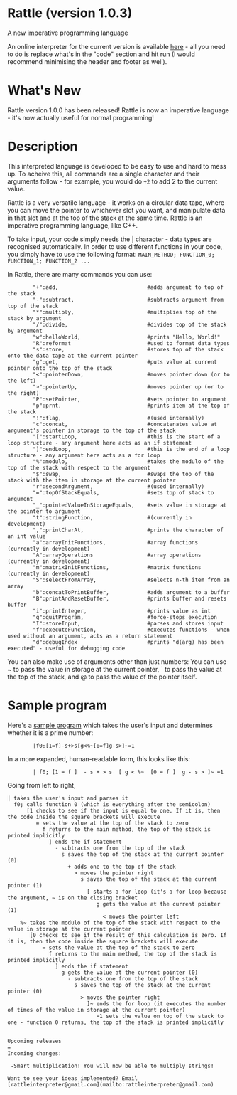 # Rattle (version 1.0.3)
A new imperative programming language

An online interpreter for the current version is available [here](https://tio.run/##7T1rd9u2kt/1KxBqE4u2JIty0qRKnGeTsznnbtuTZO/9oCgtJUISbyhS4SOOu9789e4MHiQAgpQUJ9tt9/reOhYeA2BmMC8MoO1lvk7is9@7ZHA8IIskCOPVhBT5cnAPSzqO43SepdTPaUCSmLxZF@RJsSLeGRndm9y@Nzm7S8aj8ajTeewXACmdkB/8OKRR5/FHmmZhEk@INxwNzxgg@MF/8oQEyaRD4If9CugcQC6LeJFDhxukqql@bfz3lPhlIwIwYMBk4@fhwo@iS5LlSQotYuKnqX9Jwphs6CZJL6EoIJvkIyX5mpJtEsY5TbE7fozpp5x89KOCVoPQKKMADVa8oXGePSJJChWXc0r@WWQ5iZNcq30wGJCLdbhYkwUOvsiJn5kwSI9BDnNSZGKOq2Xkrx65Ai34@0MRLt6TbZqsUn@TKeh5Ef72262nxW@/Xd14OV2dvPLm2c2z6Wg@mr8bzVY378CfHv75dOaNRiTMWAdsTwbEj2C1MSDpI40uJxqs7HXmvfay8c9nKlCvAjougbJpXCDoNY2ihFwkaRSwwqupd/5hdmOQnTzMpqsHNz9PR@fbD7PVIHs4@3zubcliTRfvM8R3RgEDSyDMtsgR1DYNN5Ss83ybTU5PgfPoKomWQ8Da4j39tFj78YoOF8nm9ENBM6R5dnrn7nfe3dMwG@Rr@BUXmzlNB/6AQRLTGX2YTbezETAYhVGh2eSwIb4b3z0bn4abbcRIB9DzFBh7sPEX6zAWowCp80PBjs9GpxmDO4DeA0Fn0gN@ohNytUWU/PjTG@BxBC6q@2ROFz4yDXIrR92KAkNt/TSDHXmxpsDnPjA79EbOpJttfumyWT69Nb9VLJd@lNwiwDmr0WK8OMserjz273R@e35nNp7fgf/dBqqPvxhjY@/e@N7t06TIYXaDOR/yS/@tuH5Oc9yonEs4qTkzUZAxV8vRfeC85UxjvGXJd7ArJQCJwMukkDu0YALDDwKUd7Afl9huObKJHePXVQajjU6Ax2CkB8efcTSUD1cvxw9q5YQMHhKyhAGTNPQj0kuiYMKBDAQU1hS6zD4/WCF84gphwH69AMiM5lwYcPJvUAgBBSisbIkiDznjCiRMuFpz6bT2P6KQuSRXRxlnBdh2uPwLP8b@UR4CF3JwWV@KpFsot3zYpcBaPsyY9EBcXYRRZMjZBVMGlaBF8cq4EZgRGDe/3IIIBdkPegVUCcnWSREFMNf6TEAmLJIYuJ3GCHHtp8EACRKIlV6E@RpnJ5AA@Eu5CM5RmCYxCn3EQwhSNsPZV21dsSzylo2KP/STj5tvQt7e2iYgmZO3t8Zv1UFxIZc0uzXuEwpoua1DhBKGjBVIUjJ1oKHTJ9DU4cD4x9szNhxs4@cTpAsqJPgvTgDiwgfEwAZKgR9AM5IeHa6G5G3sIv98KBAK6rWNn4K47Dn9IxcgAEKRZ0H34JpjnJKQnzGj8AUQoIgjmmUMrUFSzCPGEZthufB3gHNeEfSrXRBBV9jusLuQ6PAv0Gp@SVLkKSB2jp@LDH@/GntIKhA7JA3BCFgyjgNhgKOaE4d9x9blODnIB8e5wt4D2Af8c0eaALih4CegS848PaSBqyi9VZTMYc@gbFM/S/2fqYUp3QJPqiVcGD3Jn8eBWpwn25@Wr1GWqaVoOfgrqhYJM0EtipJk@ywpyuKuUg4gU238RZGmoD2eJZsNsNXLOKCfTFjG1Ba8aWY2@1uY5bZ2z5LtpbkIGjzBLakVU9hiULxSC8H6eAHWh7ZgYID8KchgfdGi5XgnCWzT34GE7H24fZOoJTQOXgjg5vzCWNbYpiKGqOGqPoEXlnobZBXNWp9tSIHxbbrBgEbOycBTK7RpQO2UCwvLGrByOutf@/8z0kV9jrYBbtko3IBIh/0NAmmI@3gpaKgtFgZvQqvQQsoKX/hg6FZ1BgHrDTjNq8U34QdacHXcLbeXXiR2Ylko7Xr5WexpHGk0I8dEGrGVBCibyl1WzUrZS0qh3ElQ9GMiLEGxP7SFyj2jFSr7y1g9@6XIK6h@kwp/RCWMHJbjIEjiI9T0cQDynqZpAhqFU/bCxptHR0eVCXGFQvW@JLJX/jUesh/58cf7ZJqjfYmGEiyq4K4M02rc4UHdxnHF3DHA5KISp1x9b/xPyGnomDA3K5sxhwkN3W2RrXlPZl32pekBZaCI@tJcuJLsuwxTtHykBu1XngTXjfk6TYrVmhf33CF5uRQ6OETDxrkCDc3Wg3YKWijMisqkGRVyp0Sf1JD8hCAuwoz2UY0z2MpeWNpmxnxPYZP7wnQVQ2NrVrWh4CwH3KQA7c41GA6MKn@Dqj0PcXK9cEiJx7qwtmkBQC7CBXXRuMy2dIGW5cLH@Y2wiEPKAONItxAJiYqPA0MO8TzxKQfNHbk6j3DmYlbxOTOOhwAv8he05xCn7zi8OZeBskW2jcK859yHSuFEhygaeCPYfQYrhssekELiSKj8sla0wCoJ@MpxcQ@fn4NRoTSv7WZBd6VBZfvBNmzpWR9Na1t@ECszm3szK5aUpVgnz0RCr5qIq9WmNC/SuI4cJCFyGiKw6qtDhlFZExj16O3bI2Pc2vKrD9U63r51@hKjfc@tAejU0arLMC76OEeIf8BM33pM@nXRpRgwwy9TPFuwbpkPAVuxdBvKnmNV7ubpZTVw02IEiW4p9EDsUfDs27Cnwa68B7roOT4M4JATtJd7CMatI0ZOlcnCrOdOHd/R2Qkt520@aeyJgDtmhTf0t1tQrz3Wym1YOza07qeIxiqnIWd4bXup@iA3gznrGpbqGFIGdJuHsiPKhqStn2WSoVTLKaukjTeZzEQl@s5I5hRDFgwBZXtXWXpZOA1niumDH2u7WkethgEudpkUytmWB7y5NsHBp6iQRvYEc8SgSAnTG9XHEX@cEM9KnqqvPmlpUUANOHSKgccm3efd3FpzYYDYuoihXH2crind@oS3LhEsO/bLQVxDU3RR2clKbpsMlVomCXkt0lk2nJBuduFv2WcwWECnRmEMYibypefGemvU6zKUFdLg7QlY1Zq6Jn67JUOWJW39OUumyYbpXhJutglYtFuaLn9ZCEsWhJ8whN9gE2GIcsNXqei52t6u8AEmWQRutMWWfkCQ@0ssK1xWn3I2tUBQONkG/6TGZVIJWRrfZLaghdur9mKZD8XyT8gdiwbj/OX8LMKoiNYAVdCQ/BAGLMwB/IExC/gTZP6nEINmMTeIHjl1uT1Pqf9eXYXCaSzsyHUH8BoG7oHLwBrkGq8v/gUO0@1Tmi80s0dRkMqCoEJ1Dm6gfrRaCo4z/Cd4OWprRa4yXawRwG5jdGTYxdjLS9z7agBmm2RZOI8oeDwoLZyRNz67fee7u/e@//zr41vvHg2dLrmFezilGXMMfDBHQVoyywQNUh6cq4R0THEvJtASHILSn@AYfseib4@YRyGrOKJL/a@7aNxz81kRDyeRRrHv6tiOE1gtSntopS7SNRWiGFRqXuyj840YHyvaTE0BZzrwUMOwTid6JwWY2rpuhXKrsFfi4xgJ4NaFgfILaa3uc7HKg2JfloCRFhkq1THKKs3k95m/vKi0XukDvGM@ANQraOet4Xelet/pBnXlcJdOso5xm0dejvlovzEfWccc7xx0XB9VDo2j3DCcgJoJhVMcWqaoT3UZJX6OAHVmrDNe1QWFQNXN3W1lmVM3/RdfD4PYmn@ut8dpCIabCi6bWdSZAuRXOxDTaTK7PbZ3E2O6lgHBS0C8o9nKUDTp8rOujHXn0Q0ZBtO5psHLMIQQB7rbz4B23BDF@fIP7l7eg2aLGFYYwOmzgxlBfoM9pYj@IVygBPovDbZz4kz8IOjrhQNnkhXzHDWdUXPsTMQJ06VRc@pMgvBjGFCj/MKZsFPlf@ChslH3ypnIE4k@6SLSR@wHLEE8@xSnXzz@EoQrHsNhR1A97xyW3ifjc3640Sdn52wLuGTAjqLnNEouGKkCmvthBJSeg4YGgYqGKh58MICZPqEMFo4RL2OeK2cC@tQofOBMBMf9kFzERuXDsvI/t0bVzzAGzX/mtUbdFrqlsTnSDWeCytIoXTgTfr5mlE9xDWBZ/S1JzKFnzgRUnaXiJpA1CYooMcr/DWCBtW2UprgCES5lutyoP3cm1RZ@/qEAmWm0@EWiJ/g7hg1fxq@53LA2znFBSGQZfDbq@4g0APYMbLMn5lx84G@M9L6MwzJ2bw7wRLT5CSx2nzfo8tPPpCzBHA9MElmydBGYzoLF2BJ9@zobQCTWfmob7zXiL6KL/AW4DCwObTSYS9K@SX6uzEGj0VOx7Cdx8ApsNHujUDR6Cbhe1Wo/OJMPRZgLK9uofCn2wksM3hh1S2CkT3RR5LSBJgFIA0z7qY6Fah4E/vy3YoazCIMqrNgHF4wpB1z0Eym7TxxXyGKt8RQ/zNxKcZreJiefmWeEPmgYZyHmCZC//wcIDzwG54eW4LStQFY84v1BtYW8Jg/ZSXkBS0MXNYaZFQwaH7jLAurMvFUyh5IUW@sZTjg4i48AtAEJh3TIDvh9oOOCndCKWDLmOQlXBdpixdHyiAXgUaLxfCNuU1P0/VFmCl@rHI7ZiQbJSvwxIumGY/uB3M6zwfrh347Twpazwcazum93PKidzNaPxUozUdXCjpzOBCQS0VGrWTFaFdozaGcpxkP9lK0cT9s/jRGBF8wV4WEBC46mxsJnbt1V36fbtGnomYznzxyLlRvQCr81L@jbDi2HlS7fqCHw3RIN4bjFkIjZoWs/5@Q7YbhNtr2BEmiXTCNOTHmOEjRizMMLXYsnUj@E1ripFvZsQ2I94FdFRzWoM/WEQNuNXwlmyx@HB9WaA2sdDbKNuBbG@Ga7zOR7Y9tb2Lft@L051mUfzyrOLHHD6@1Gd//t1GnCS2OvxlDjF4Qbv0XI0U4KG0Z2bmdd0IiJBqA2yC6lo3SwkLJvpYnbvkdqosziDwsJ5hoRdV6MHjCQvGHjWMRCVwhRsTutQepGcE0ytyZprRRqXaV1OGPJ5QEHWJk0zRsm78F/Yd8qtmWEQLU1LEcqImWEp2oqZuaA8IFJiJHZyp0BMAn5UNCC6mttyv9B@7Gy6HtVBEtyozwWxBq02cnax@QLGkuzM3BcM24pfH8F2nKDclvCESdBdf@/z1P7wzJ@g/ERltZRzAdL1aLjdMNQAbaEDlnIXP9MHvqQ32iasIh21Z5FEsoePFAgdHRAF@EGs33TBB2AwG2DI2MTApDIy1KyRDFBE8UMU3PUB1@BirzBjnK0C0ipnekiok4wbu/oxuUmlyaQp5pAGyQSkwLQAKO1rjQv9E5jrRPSYY9OZ1onHom0dKsIz2YDhEA6nI90z8NI4oSRRENT1BvZITIEqh5Lk44l30K3qBjmgQfX0sCIklVZOReQoawOve@NXPeA2Zx6o@Pj3vzEG4gFwfyOa2UdgSGxBXZjRwRFR5hnLP42HAptasbJvS3ToylVAKBPBmxfzhRS8nV@VWLWUGfPSNH6sO1oIRKpENua/o9rqeKUXCJ1WUGf34fhCW8f/TT05bkWxz631rqYOR6TdyzNPq1YSIjHf68u1jjKJpInC2X/R7v73zAAWCiuduqTfzT1GtW7rC3zNE8erdCPEeiJ57oWvPqBRKjINSwT8MqASUZYFjpQDiWkUsfRwkLcrJnoXWtoZzjBna5CrvPz5u2hGaKKyNCbIHmqxclAuVih/MgmyoSLshhZiavlnk3beqvWJaxvs@zB7mUP2LJrlOURf7F0/oFP7lTysCjlUSl1@pgFOlbXPBKs3ydlF6O5SJQR7RNM3Wzv4OuJ8dfD0um5mK@BJft@0jtqKT42/J4K/GpaUhy0SM7ChsfnJWJFdXgYbtVe@6K3pc9XxfDxl2L4eA8MH6scrGCZxbgFikXCrzDXcKJ9JVsRDOmc@gGR9/VkjFU9Ue8ycBpF8E@OL7w/1dRP7Hu59duhsAnGttN9S5HdZLhRUxry6BZqZ5rit6he85hXby8TUBS7vpvhtUbresRdXZY/LlHUhpq9ARm8eQ3UGBZUhaddVomJp4rtytNBFUl4jznTLjIXWxsObO0YU7AMh6wp3aPRXsAkJQEIFv/992aCkqjT1GM9IcG8pGEY2rr/XE@B2DGJxok0Z0eYE7J7@Ao18CC3nR4BtNiPItjy69Fk1ECSwb4k@f7769Nk1EKSwaEkgQnV6VAdjFtlh3G939jgKlqrcUSGhLs7xFNxQxprsosZvFldSpkSyMYYTX2bRfgX3WKsUkHcdrayX0vQicXbqHJOCcohgvBsU0VQkfFLNVAXxrS8t8JTKTsiFnaDoFrG9ECOMrwsHy5AvYr8SoGY5z@9ID1@bgo6mF0Dxn78fQr1gQF2LchtuxbaYHHYbjLUTyBwnfwQXl2pcqM5q2kbyZdWvthbC7W66zzGppGG38DgpoxI@9A2DxaKG4JQRQZEZ1CG4bSI@eWMo0weh5cdQkEvvtIkVjQuUIFixoa5IdGQkpl6PXau/c7lN6RCHMHHM/ePNMXs7XBZPaRxyO3SOhrbrtMeANmSDGk/DN91vtx0PK3deWyaTEfJZq2GV6PL5mGmBZLb7XZVfaJJBEwmYLf6ZZoVN/jnKT4FkbPorZJZ0GlMRlPjGHXtIYZUWLiuE1h4nxRxHkbcPo4SdjNdTKXWXhzJtWW0s2RM6xnwXlnubQ13aFwtJ6/h8pegax03fy3kSElQ7m92xYPM/YwL8ywvlktFCYLYxxCbSJ3B8HmC9yhhtTYltQf/18@nXds9hr/Utrjege3BrGE5wN3Z@k@xg/4keLQasc0FPA2Mp4CqRkKZN2Y1EdgrA@x@Mqtmlg7eMdbsXfKur7Rhr2/xV33QEmI3kplZuAz5BfCa7WQ3hm1PabTrb6vKb3hVw3IXYm@D/OsaBbty3TTjRh5k45sreIq9x@Uus4uEd0hny6kz7EP1wFhY0@o9I5mA/6uj3uKzD6bvlnYddt5eX932@BWP@cU5pm5Je9r9Kpzk5z9qkp@VSdauUNSm@fiPmuZjZZrytoXrGnfxq9s/X3OGIE2F81PzTd2m5LEv0e2p9FhUw0VXPo0ZjOrZmteW7rUvOVAMWNvYFKa@PfdKt@wq94XVMRW3oTb3bnlSmFIj66lrvGqgDcHyhmxOym5ToBVdmIRQMUZ7U56M4H69rXHw4GRgvLbQkDZa@ogGKZpbSwI30c7QAJUCaF9hnzhvY8et7S@dWJWEv2bCoE7/axph59cEcB0l8tfEw5foqb8mJg5Uhf@3kNCqTP9EevTaiGjPZm/u@i/9@9X07x@8o/XpXxPWt1LxL@TjAs163kgdYZc5Dzp/511kVbV/BagzlwUFMvV44iY5cw/L/tiVnagBH7cmrDX380adNinS1nG0fzoktJfHHbZcQrw2y/FfZmhjUVNORxwoB5yB8ma5mf2wG8YeURV7RGNHNKSZgnSzfY1v8jTkO@xOGGl87grB2khSH7HMxtidytI@Uv0UUL/rbN1UvEl1D9N@QK2/1qq@OClyvyoWYgObl6gP2s9sBycpGfVFNC9OSHk8vCubuG2PjsiOTCtLKlvLZW9lUTuPukn7NC1MZs0Ks7QrtzI/R1Vvm6t3Hfws68pDbv6ocvUADirkCVlG4fY0xfcn8c3GeRifrkHa99it8ff4jQQX@C4ry7wAKmXU7eOVgmSD7@zIV6O98XfQkz0Dzorx5K9PFj7N/JRk63CZy7eVq2vvKm@o9NYyENizgYJZoPAL8xgYFEui1nXyF3bkKyzWNd9LMSMU0urNm1wUJTW59jaAikjiezIVT7wHsGTXPCh75Cii8Spfq5xvy14DGL/wd0ez6lV1ge15kufJxpIRTfyxrU/5dQ/AeEnMKgM5oYEQKOVdE5m8yM//YWreUG8yMupHQ/I8yngvruvVsaW4go9HmVQy1fDsZVM5P9rnYHGe7EwPZjPAhmJ1@OBKEEx42lEfX3Bjb0v1yX58ZHsIe6@HjnQB3Cm/i4CRwXj7F4Z/ojxrwxOSymf/tNdd1P5aa2YPWh/w05/hqZ7Te4J7rYSnR9rljHRzht2l0Z4kVaZT204N4o@/omzRk21vlWoif1qOakCqz36s3pET32uAj4eNuQZVl6LoSOtSuOYO88WamEdnWGW88dyQ9lah2/5qJ4OiPtDJR3Rtl06VavvZnzbjUf2OrzVrbtdSTWOGbw/dn9ZQOWrD4@hfeNTwaHXF7Q/BlYB1SfP/ApcNS27HqXyu0Hh/R@TjFzGYWiE@2d1RhAXm31cGt8jLu1xEqHXQOMKnR4X9dTI4Pr3ZJ69ePX/B1Az10wi/PCqgiDgfr4Vu/E@nG3y6VPyBLwzwq5iLJCo28WmaXPSJDwBBZp6CN4zDFJvaV1k0qKuaxmk2dbpi2hwZncYX2@SDY6YmaEh3rMNQXoGs3tzVfzUnx1qeNzJSQa0u0Q382fnVFQYS27MahHOmPaR0iDfRMPABrpCpScvXlPe/EaA7rrb0U@0NKBXV7D4ce7tOfsELf2MURQkzKLCsehfXlpTJbD2WtUHx6yPYF/WwNBB8rRK/eIfdKiXlpbQq6UmBNhbgHingAiCLDRbjjDIPBEtLaDEN5ZUjhCqySbiIa3FToKfuqZjdZHaZxTjf4ytSrvOdMrve1VRDuZ7TF7cc5fLLu6Gm6DBSyhpZtfSH@KpEDFE8p9pwX0BpLoInjkNs91U7O@LRrbPCoLgxs5ZJma2VizftbiNvL7Wk@WZ5w1FmQ0/9kET1v/X31xruDYjv0dA3Kr40lsToyTHd1MaNrddEvsL7wsbKK/vEQA4@s9Dl3wSG3/LIgh6PKlyIZ@b2CkbUA5giMzzfEX9QNjTiRO/2v3iJwgxINN6kqB@yderCXnmIr67EmnLeGmfYkMU79m7fvX3v7Lvbd2sqp7oMyR78q89h76CxReypiK/7z0kUvLEH2ZUH3TVns/o0a3evD5eY@3yHRIMXXftqhwNuau28inXI3A6Zn3WOLZJ1nznsM3btLt@BV9O@FZ2sObj1ELfOs7WXeeUFXvW6dBkSw6/90@8AkymaUyLaVl7/ZV4Is5zw24Zidssdb9uIb77N8LX1mbgRq1yNw3LxWg0G6NgXivJ4HaIKc3lZC5uUFV8SCjLW36D1xpVVbqT8yvu9psVd7rruSp5OsGd6sLc6ZzYt/kWTSoyRBQrxuw112ah8LUcHX956xr@9yHGct79fkRtkOSJL9nzSfXI8Hnr3yeDsd/YVm0pj@ed0gpZGh38loSwEZf67N/4f) - all you need to do is replace what's in the "code" section and hit run (I would recommend minimising the header and footer as well).

What's New
=

Rattle version 1.0.0 has been released! Rattle is now an imperative language - it's now actually useful for normal programming!

Description
=

This interpreted language is developed to be easy to use and hard to mess up. To acheive this, all commands are a single character and their arguments follow - for example, you would do `+2` to add 2 to the current value.

Rattle is a very versatile language - it works on a circular data tape, where you can move the pointer to whichever slot you want, and manipulate data in that slot and at the top of the stack at the same time. Rattle is an imperative programming language, like C++.

To take input, your code simply needs the | character - data types are recognised automatically. In order to use different functions in your code, you simply have to use the following format:
            `MAIN_METHOD; FUNCTION_0; FUNCTION_1; FUNCTION_2 ...`

In Rattle, there are many commands you can use:

            "+":add,                            #adds argument to top of the stack
            "-":subtract,                       #subtracts argument from top of the stack
            "*":multiply,                       #multiplies top of the stack by argument
            "/":divide,                         #divides top of the stack by argument
            "w":helloWorld,                     #prints "Hello, World!"
            "R":reformat                        #used to format data types
            "s":store,                          #stores top of the stack onto the data tape at the current pointer
            "g":get,                            #puts value at current pointer onto the top of the stack
            "<":pointerDown,                    #moves pointer down (or to the left)
            ">":pointerUp,                      #moves pointer up (or to the right)
            "P":setPointer,                     #sets pointer to argument
            "p":prnt,                           #prints item at the top of the stack
            "!":flag,                           #(used internally)
            "c":concat,                         #concatenates value at argument's pointer in storage to the top of the stack
            "[":startLoop,                      #this is the start of a loop structure - any argument here acts as an if statement
            "]":endLoop,                        #this is the end of a loop structure - any argument here acts as a for loop
            "%":modulo,                         #takes the modulo of the top of the stack with respect to the argument
            "$":swap,                           #swaps the top of the stack with the item in storage at the current pointer
            "r":secondArgument,                 #(used internally)
            "=":topOfStackEquals,               #sets top of stack to argument
            "_":pointedValueInStorageEquals,    #sets value in storage at the pointer to argument
            "t":stringFunction,                 #(currently in development)
            ",":printCharAt,                    #prints the character of an int value
            "a":arrayInitFunctions,             #array functions (currently in development)
            "A":arrayOperations                 #array operations (currently in development)
            "m":matrixInitFunctions,            #matrix functions (currently in development)
            "S":selectFromArray,                #selects n-th item from an array
            "b":concatToPrintBuffer,            #adds argument to a buffer
            "B":printAndResetBuffer,            #prints buffer and resets buffer
            "i":printInteger,                   #prints value as int
            "q":quitProgram,                    #force-stops execution
            "I":storeInput,                     #parses and stores input
            "f":executeFunction,                #executes functions - when used without an argument, acts as a return statement
            "d":debugIndex                      #prints "d(arg) has been executed" - useful for debugging code

You can also make use of arguments other than just numbers: You can use ~ to pass the value in storage at the current pointer, \` to pass the value at the top of the stack, and @ to pass the value of the pointer itself.




Sample program
=

Here's a [sample program](https://tio.run/##7T1rd9u2kt/1KxBqE4u2JIty0iRqnGeTsznnbtuTZO/9oCgtJUISbyhS4SOOu9789e4MHiQAgpQUJ9tt9/reOhYeA2BmMC8MoO1lvk7is9@7ZHA8IIskCOPVhBT5cnAPSzqO43SepdTPaUCSmLxZF@RJsSLeGRndm9y@Nzm7S8aj8ajTeewXACmdkB/8OKRR5/FHmmZhEk@INxwNzxgg@MF/8oQEyaRD4If9CugcQC6LeJFDhxukqql@bfz3lPhlIwIwYMBk4@fhwo@iS5LlSQotYuKnqX9Jwphs6CZJL6EoIJvkIyX5mpJtEsY5TbE7fozpp5x89KOCVoPQKKMADVa8oXGePSJJChWXc0r@WWQ5iZNcq30wGJCLdbhYkwUOvsiJn5kwSI9BDnNSZGKOq2Xkrx65Ai34@0MRLt6TbZqsUn@TKeh5Ef72262nxW@/Xd14OV2dvPLm2c2z6Wg@mr8bzVY378CfHv75dOaNRiTMWAdsTwbEj2C1MSDpI40uJxqs7HXmvfay8c9nKlCvAjougbJpXCDoNY2ihFwkaRSwwqupd/5hdmOQnTzMpqsHNz9PR@fbD7PVIHs4@3zubcliTRfvM8R3RgEDSyDMtsgR1DYNN5Ss83ybTU5PgfPoKomWQ8Da4j39tFj78YoOF8nm9ENBM6R5dnrn7nfe3dMwG@Rr@BUXmzlNB/6AQRLTGX2YTbezETAYhVGh2eSwIb4b3z0bn4abbcRIB9DzFBh7sPEX6zAWowCp80PBjs9GpxmDO4DeA0Fn0gN@ohNytUWU/PjTG@BxBC6q@2ROFz4yDXIrR92KAkNt/TSDHXmxpsDnPjA79EbOpJttfumyWT69Nb9VLJd@lNwiwDmr0WK8OMserjz273R@e35nNp7fgf/dBqqPvxhjY@/e@N7t06TIYXaDOR/yS/@tuH5Oc9yonEs4qTkzUZAxV8vR98B5y5nGeMuS72BXSgASgZdJIXdowQSGHwQo72A/LrHdcmQTO8avqwxGG50Aj8FID44/42goH65ejh/UygkZPCRkCQMmaehHpJdEwYQDGQgorCl0mX1@sEL4xBXCgP16AZAZzbkw4OTfoBACClBY2RJFHnLGFUiYcLXm0mntf0Qhc0mujjLOCrDtcPkXfoz9ozwELuTgsr4USbdQbvmwS4G1fJgx6YG4ugijyJCzC6YMKkGL4pVxIzAjMG5@uQURCrIf9AqoEpKtkyIKYK71mYBMWCQxcDuNEeLaT4MBEiQQK70I8zXOTiAB8JdyEZyjME1iFPqIhxCkbIazr9q6YlnkLRsVf@gnHzffhLy9tU1AMidvb43fqoPiQi5pdmvcJxTQcluHCCUMGSuQpGTqQEOnT6Cpw4Hxj7dnbDjYxs8nSBdUSPBfnADEhQ@IgQ2UAj@AZiQ9OlwNydvYRf75UCAU1GsbPwVx2XP6Ry5AAIQiz4LuwTXHOCUhP2NG4QsgQBFHNMsYWoOkmEeMIzbDcuHvAOe8IuhXuyCCrrDdYXch0eFfoNX8kqTIU0DsHD8XGf5@NfaQVCB2SBqCEbBkHAfCAEc1Jw77jq3LcXKQD45zhb0HsA/45440AXBDwU9Al5x5ekgDV1F6qyiZw55B2aZ@lvo/UwtTugWeVEu4MHqSP48DtThPtj8tX6MsU0vRcvBXVC0SZoJaFCXJ9llSlMVdpRxAptr4iyJNQXs8SzYbYKuXcUA/mbCMqS1408xs9rcwy23tniXbS3MRNHiCW1IrprDFoHilFoL18QKsD23BwAD5U5DB@qJFy/FOEtimvwMJ2ftw@yZRS2gcvBDAzfmFsayxTUUMUcNVfQIvLPU2yCqatT7bkALj23SDAY2ck4GnVmjTgNopFxaWNWDldNa/9v9npIv6HG0D3LJRuAGRDvsbBNIQ9/FS0FBbLAzehFahhZQVvvDB0K3qDALWG3CaV4tvwg@04Oq4W24vvUjsxLJQ2vXys9jTONJoRo6JNGIrCVA2lbusmpWyl5RCuZOg6MdEWIJif2gLlXtGK1T2l7F69kuRV1D9JhX@iEoYOSzHQZDER6jp4wDkPU3TBDQKp@yFjTePjo4qE@IKher3kshe@dd4yH7kxx@/J9Mc7Us0lGBRBXdlmFbjDg/qNo4r5o4BJheVOOXqe@N/Qk5Dx4S5WdmMOUxo6G6LbM17MuuyL00PKANF1JfmwpVk32WYouUjNWi/8iS4bszXaVKs1ry45w7Jy6XQwSEaNs4VaGi2HrRT0EJhVlQmzaiQOyX6pIbkJwRxEWa0j2qcwVb2wtI2M@Z7CpvcF6arGBpbs6oNBWc54CYFaHeuwXBgVPkbVO15iJPrhUNKPNaFtU0LAHIRLqiLxmW2pQu0LBc@zm@ERRxSBhhHuoVISFR8HBhyiOeJTzlo7sjVeYQzF7OKz5lxPAR4kb@gPYc4fcfhzbkMlC2ybRTmPed7qBROdIiigTeC3WewYrjsASkkjoTKL2tFC6ySgK8cF/fw@TkYFUrz2m4WdFcaVLYfbMOWnvXRtLblB7Eys7k3s2JJWYp18kwk9KqJuFptSvMijevIQRIipyECq746ZBiVNYFRj96@PTLGrS2/@lCt4@1bpy8x2vfcGoBOHa26DOOij3OE@AfM9K3HpF8XXYoBM/wyxbMF65b5ELAVS7eh7DlW5W6eXlYDNy1GkOiWQg/EHgXPvg17GuzKe6CLnuPDAA45QXu5h2DcOmLkVJkszHru1PEdnZ3Qct7mk8aeCLhjVnhDf7sF9dpjrdyGtWND636KaKxyGnKG17aXqg9yM5izrmGpjiFlQLd5KDuibEja@lkmGUq1nLJK2niTyUxUou@MZE4xZMEQULZ3laWXhdNwppg@@LG2q3XUahjgYpdJoZxtecCbaxMcfIoKaWRPMEcMipQwvVF9HPHHCfGs5Kn66pOWFgXUgEOnGHhs0n3eza01FwaIrYsYytXH6ZrSrU946xLBsmO/HMQ1NEUXlZ2s5LbJUKllkpDXIp1lwwnpZhf@ln0GgwV0ahTGIGYiX3purLdGvS5DWSEN3p6AVa2pa@K3WzJkWdLWn7NkmmyY7iXhZpuARbul6fKXhbBkQfgJQ/gNNhGGKDd8lYqeq@3tCh9gkkXgRlts6QcEub/EssJl9SlnUwsEhZNt8E9qXCaVkKXxTWYLWri9ai@W@VAs/4TcsWgwzl/OzyKMimgNUAUNyQ9hwMIcwB8Ys4A/QeZ/CjFoFnOD6JFTl9vzlPrv1VUonMbCjlx3AK9h4B64DKxBrvH64l/gMN0@pflCM3sUBaksCCpU5@AG6kerpeA4w3@Cl6O2VuQq08UaAew2RkeGXYy9vMS9rwZgtkmWhfOIgseD0sIZeeOz23e@u3vv/udfH99692jodMkt3MMpzZhj4IM5CtKSWSZokPLgXCWkY4p7MYGW4BCU/gTH8DsWfXvEPApZxRFd6n/dReOem8@KeDiJNIp9V8d2nMBqUdpDK3WRrqkQxaBS82IfnW/E@FjRZmoKONOBhxqGdTrROynA1NZ1K5Rbhb0SH8dIALcuDJRfSGt1n4tVHhT7sgSMtMhQqY5RVmkmv8/85UWl9Uof4B3zAaBeQTtvDb8r1ftON6grh7t0knWM2zzycsxH@435yDrmeOeg4/qocmgc5YbhBNRMKJzi0DJFfarLKPFzBKgzY53xqi4oBKpu7m4ry5y66b/4ehjE1vxzvT1OQzDcVHDZzKLOFCC/2oGYTpPZ7bG9mxjTtQwIXgLiHc1WhqJJl591Zaw7j27IMJjONQ1ehiGEONDdfga044Yozpd/cPfyHjRbxLDCAE6fHcwI8hvsKUX0D@ECJdB/abCdE2fiB0FfLxw4k6yY56jpjJpjZyJOmC6NmlNnEoQfw4Aa5RfOhJ0q/wMPlY26V85Enkj0SReRPmI/YAni2ac4/eLxlyBc8RgOO4Lqeeew9D4Zn/PDjT45O2dbwCUDdhQ9p1FywUgV0NwPI6D0HDQ0CFQ0VPHggwHM9AllsHCMeBnzXDkT0KdG4QNnIjjuh@QiNioflpX/uTWqfoYxaP4zrzXqttAtjc2RbjgTVJZG6cKZ8PM1o3yKawDL6m9JYg49cyag6iwVN4GsSVBEiVH@bwALrG2jNMUViHAp0@VG/bkzqbbw8w8FyEyjxS8SPcHfMWz4Mn7N5Ya1cY4LQiLL4LNR30ekAbBnYJs9MefiA39jpPdlHJaxe3OAJ6LNT2Cx@7xBl59@JmUJ5nhgksiSpYvAdBYsxpbo29fZACKx9lPbeK8RfxFd5C/AZWBxaKPBXJL2TfJzZQ4ajZ6KZT@Jg1dgo9kbhaLRS8D1qlb7wZl8KMJcWNlG5UuxF15i8MaoWwIjfaKLIqcNNAlAGmDaT3UsVPMg8Oe/FTOcRRhUYcU@uGBMOeCin0jZfeK4QhZrjaf4YeZWitP0Njn5zDwj9EHDOAsxT4D8/T9AeOAxOD@0BKdtBbLiEe8Pqi3kNXnITsoLWBq6qDHMrGDQ@MBdFlBn5q2SOZSk2FrPcMLBWXwEoA1IOKRDdsDvAx0X7IRWxJIxz0m4KtAWK46WRywAjxKN5xtxm5qi748yU/ha5XDMTjRIVuKPEUk3HNsP5HaeDdYP/3acFracDTae1X2740HtZLZ@LFaaiaoWduR0JiCRiI5azYrRqtCeQTtLMR7qp2zleNr@aYwIvGCuCA8LWHA0NRY@c@uu@j7dpk1Dz2Q8f@ZYrNyAVviteUHfdmg5rHT5Rg2B75ZoCMcthkTMDl37OSffCcNtsu0NlEC7ZBpxYspzlKARYx5e6Fo8kfohtMZNtbBnGxLrAb8qOqpBnaknBNpu/EowW/44PKjWHFjraJBtxLUwxjfbZSbfG9vewr5tx@/NsS77eFZxZokbXm83uvtvp04TXhp7NYYavyDc@C1CjnZS2DCyczvrgkZMNAC1QXYpHaWDhZR9K03c9j1SE2UWf1hIMNeIqPNi9ICB5A0bxyIWukKIit1pDVI3gmuSuTVJa6VQ6yqtwxlLLg84wMqkad4weQ/@C/tWsS0jBKqtYTlSESkjPFVTMTMHhA9MQozMVu4MgEnIh4IWVF9rU/4P2o@VRd@rIliSG@WxINagzU7WPiZf0FianYHjmnFL4fsr0JYblNsSjjgJqvv/fZ7aH5bxG4yPsLSOYj5YqhYdpxuGCrAldMhC5vpn8tCH/EbThEW0q/YsklD24IECoaMDugg3mO2bJugABG4bHBmbEIBEXpaSJYoJmihmmJqjPvgKVOQNdpSjXUBK7UwXEXWCcXtHNy43uTSBPNUE2iCRmBSABhitdaV5oXcaa52QDnt0OtM68UikpVtFeDYbIATS4Xykex5GEieMJBqaot7IDpEhUPVYmnQs@Ra6RcUwDzy4lgZGlKzKyrmADGV16H1v5LoHzObUGx0f9@Yn3kAsCOZ3XCvrCAyJLbAbOyIoOsI8Y/G34VBoUzNO7m2ZHk2pAgB9MmD7cqaQkq/zqxKzhjp7RorWh21HC5FIhdjW9H9cSxWn5BKpywr6/D4MT3j76KehL8@1OPa5tdbFzPGYvGNp9mnFQkI8/nt1scZRNpE8WSj7P9rd/4YBwEJxtVOf/KOp16jeZW2Zp3nyaIV@jEBPPNe14NUPJEJFrmGZgFcGTDLCstCBcighlTqOFhbiZs1E71pDO8MJ7nQVcp2fN28PzRBVRIbeBMlTLU4GysUK5Uc2USZclMXISlwt92za1lu1LmF9m2UPdi97wJZdoyyP@Iul8w98cqeSh0Upj0qp08cs0LG65pFg/T4puxjNRaKMaJ9g6mZ7B19PjL8elk7PxXwNLNn3k95RS/Gx4fdU4FfTkuKgRXIWNjw@LxErqsPDcKv22he9LX2@KoaPvxTDx3tg@FjlYAXLLMYtUCwSfoW5hhPtK9mKYEjn1A@IvK8nY6zqiXqXgdMogn9yfOH9qaZ@Yt/Lrd8OhU0wtp3uW4rsJsONmtKQR7dQO9MUv0X1mse8enuZgKLY9d0MrzVa1yPu6rL8cYmiNtTsDcjgzWugxrCgKjztskpMPFVsV54OqkjCe8yZdpG52NpwYGvHmIJlOGRN6R6N9gImKQlAsPj7980EJVGnqcd6QoJ5ScMwtHX/uZ4CsWMSjRNpzo4wJ2T38BVq4EFuOz0CaLEfRbDl16PJqIEkg31Jcv/@9WkyaiHJ4FCSwITqdKgOxq2yw7jeb2xwFa3VOCJDwt0d4qm4IY012cUM3qwupUwJZGOMpr7NIvyLbjFWqSBuO1vZryXoxOJtVDmnBOUQQXi2qSKoyPilGqgLY1reW@GplB0RC7tBUC1jeiBHGV6WDxegXkV@pUDM859ekB4/NwUdzK4BYz/@PoX6wAC7FuS2XQttsDhsNxnqJxC4Tn4Ir65UudGc1bSN5EsrX@ythVrddR5j00jDb2BwU0akfWibBwvFDUGoIgOiMyjDcFrE/HLGUSaPw8sOoaAXX2kSKxoXqEAxY8PckGhIyUy9HjvXfufyG1IhjuDjmftHmmL2drisHtI45HZpHY1t12kPgGxJhrQfhu86X246ntbuPDZNpqNks1bDq9Fl8zDTAsntdruqPtEkAiYTsFv9Ms2KG/zzFJ@CyFn0Vsks6DQmo6lxjLr2EEMqLFzXCSy8T4o4DyNuH0cJu5kuplJrL47k2jLaWTKm9Qx4ryz3toY7NK6Wk9dw@UvQtY6bvxZypCQo9ze74kHmfsaFeZYXy6WiBEHsY4hNpM5g@DzBe5SwWpuS2oP/6@fTru0ew19qW1zvwPZg1rAc4O5s/afYQX8SPFqN2OYCngbGU0BVI6HMG7OaCOyVAXY/mVUzSwfvGGv2LnnXV9qw17f4qz5oCbEbycwsXIb8AnjNdrIbw7anNNr1t1XlN7yqYbkLsbdB/nWNgl25bppxIw@y8c0VPMXe43KX2UXCO6Sz5dQZ9qF6YCysafWekUzA/9VRb/HZB9N3S7sOO2@vr257/IrH/OIcU7ekPe1@FU7y8x81yc/KJGtXKGrTfPxHTfOxMk1528J1jbv41e2frzlDkKbC@an5pm5T8tiX6PZUeiyq4aIrn8YMRvVszWtL99qXHCgGrG1sClPfnnulW3aV@8LqmIrbUJt7tzwpTKmR9dQ1XjXQhmB5QzYnZbcp0IouTEKoGKO9KU9GcL/e1jh4cDIwXltoSBstfUSDFM2tJYGbaGdogEoBtK@wT5y3sePW9pdOrErCXzNhUKf/NY2w82sCuI4S@Wvi4Uv01F8TEweqwv9bSGhVpn8iPXptRLRnszd3/Zf@/Wr69w/e0fr0rwnrW6n4F/JxgWY9b6SOsMucB52/8y6yqtq/AtSZy4ICmXo8cZOcuYdlf@zKTtSAj1sT1pr7eaNOmxRp6zjaPx0S2svjDlsuIV6b5fgvM7SxqCmnIw6UA85AebPczH7YDWOPqIo9orEjGtJMQbrZvsY3eRryHXYnjDQ@d4VgbSSpj1hmY@xOZWkfqX4KqN91tm4q3qS6h2k/oNZfa1VfnBS5XxULsYHNS9QH7We2g5OUjPoimhcnpDwe3pVN3LZHR2RHppUlla3lsreyqJ1H3aR9mhYms2aFWdqVW5mfo6q3zdW7Dn6WdeUhN39UuXoABxXyhCyjcHua4vuT@GbjPIxP1yDte@zW@Hv8RoILfJeVZV4AlTLq9vFKQbLBd3bkq9He@DvoyZ4BZ8V48tcnC59mfkqydbjM5dvK1bV3lTdUemsZCOzZQMEsUPiFeQwMiiVR6zr5CzvyFRbrmu@lmBEKafXmTS6KkppcextARSTxPZmKJ94DWLJrHpQ9chTReJWvVc63Za8BjF/4u6NZ9aq6wPY8yfNkY8mIJv7Y1qf8ugdgvCRmlYGc0EAIlPKuiUxe5Of/MDVvqDcZGfWjIXkeZbwX1/Xq2FJcwcejTCqZanj2sqmcH@1zsDhPdqYHsxlgQ7E6fHAlCCY87aiPL7ixt6X6ZD8@sj2EvddDR7oA7pTfRcDIYLz9C8M/UZ614QlJ5bN/2usuan@tNbMHrQ/46c/wVM/pPcG9VsLTI@1yRro5w@7SaE@SKtOpbacG8cdfUbboyba3SjWRPy1HNSDVZz9W78iJ7zXAx8PGXIOqS1F0pHUpXHOH@WJNzKMzrDLeeG5Ie6vQbX@1k0FRH@jkI7q2S6dKtf3sT5vxqH7H15o1t2uppjHDt4fuT2uoHLXhcfQvPGp4tLri9ofgSsC6pPl/gcuGJbfjVD5XaLy/I/LxixhMrRCf7O4owgLz7yuDW@TlXS4i1DpoHOHTo8L@Ohkcn97sk1evnr9gaob6aYRfHhVQRJyP10I3/qfTDT5dKv7AFwb4VcxFEhWb@DRNLvrEB4AgM0/BG8Zhik3tqywa1FVN4zSbOl0xbY6MTuOLbfLBMVMTNKQ71mEor0BWb@7qv5qTYy3PGxmpoFaX6Ab@7PzqCgOJ7VkNwjnTHlI6xJtoGPgAV8jUpOVryvvfCNAdV1v6qfYGlIpqdh@OvV0nv@CFvzGKooQZFFhWvYtrS8pkth7L2qD49RHsi3pYGgi@VolfvMNulZLyUlqV9KRAGwtwjxRwAZDFBotxRpkHgqUltJiG8soRQhXZJFzEtbgp0FP3VMxuMrvMYpzv8RUp1/lOmV3vaqqhXM/pi1uOcvnl3VBTdBgpZY2sWvpDfFUihiieU224L6A0F8ETxyG2@6qdHfHo1llhUNyYWcukzNbKxZt2t5G3l1rSfLO84Sizoad@SKL63/r7aw33BsT3aOgbFV8aS2L05JhuauPG1msiX@F9YWPllX1iIAefWejybwLDb3lkQY9HFS7EM3N7BSPqAUyRGZ7viD8oGxpxonf7X7xEYQYkGm9S1A/ZOnVhrzzEV1diTTlvjTNsyOIde7fv3r539t3tuzWVU12GZA/@1eewd9DYIvZUxNf95yQK3tiD7MqD7pqzWX2atbvXh0vMfb5DosGLrn21wwE3tXZexTpkbofMzzrHFsm6zxz2Gbt2l@/Aq2nfik7WHNx6iFvn2drLvPICr3pdugyJ4df@6XeAyRTNKRFtK6//Mi@EWU74bUMxu@WOt23EN99m@Nr6TNyIVa7GYbl4rQYDdOwLRXm8DlGFubyshU3Kii8JBRnrb9B648oqN1J@5f1e0@Iud113JU8n2DM92FudM5sW/6JJJcbIAoX43Ya6bOwo38vRwae3nvGvL3Ic5@3vV2Q5@p5M8WtnlmSGMVBygk99kSlZkQfk5mcyHYm6Fat9SGafybn3O/sSTgWa/HM6QVukw7@0UBaCuv/9/v27/wM) which takes the user's input and determines whether it is a prime number:

            |f0;[1=f]-s+>s[g<%~[0=f]g-s>]~=1
            
In a more expanded, human-readable form, this looks like this:

            | f0; [1 = f ]  - s + > s  [ g < %~  [0 = f ]  g - s > ]~ =1
            
Going from left to right,

```
| takes the user's input and parses it
  f0; calls function 0 (which is everything after the semicolon)
      [1 checks to see if the input is equal to one. If it is, then the code inside the square brackets will execute
         = sets the value at the top of the stack to zero
           f returns to the main method, the top of the stack is printed implicitly
             ] ends the if statement
               - subtracts one from the top of the stack
                 s saves the top of the stack at the current pointer (0)
                   + adds one to the top of the stack
                     > moves the pointer right
                       s saves the top of the stack at the current pointer (1)
                         [ starts a for loop (it's a for loop because the argument, ~ is on the closing bracket
                            g gets the value at the current pointer (1)
                              < moves the pointer left
    %~ takes the modulo of the top of the stack with respect to the value in storage at the current pointer
       [0 checks to see if the result of this calculation is zero. If it is, then the code inside the square brackets will execute
           = sets the value at the top of the stack to zero
             f returns to the main method, the top of the stack is printed implicitly
               ] ends the if statement
                 g gets the value at the current pointer (0)
                   - subtracts one from the top of the stack
                     s saves the top of the stack at the current pointer (0)
                       > moves the pointer right
                         ]~ ends the for loop (it executes the number of times of the value in storage at the current pointer)
                            =1 sets the value on top of the stack to one - function 0 returns, the top of the stack is printed implicitly


Upcoming releases
=
Incoming changes:

 -Smart multiplication! You will now be able to multiply strings!

Want to see your ideas implemented? Email [rattleinterpreter@gmail.com](mailto:rattleinterpreter@gmail.com)
